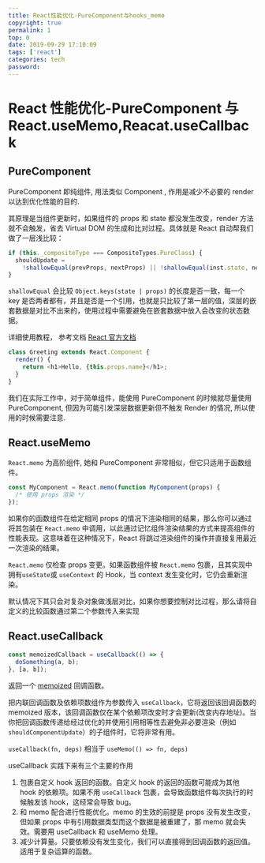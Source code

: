 ```yaml
---
title: React性能优化-PureComponent与hooks_memo
copyright: true
permalink: 1
top: 0
date: 2019-09-29 17:10:09
tags: ['react']
categories: tech
password:
---
```


# React 性能优化-PureComponent 与 React.useMemo,Reacat.useCallback

## PureComponent

PureComponent 即纯组件, 用法类似 Component , 作用是减少不必要的 render 以达到优化性能的目的.

其原理是当组件更新时，如果组件的 props 和 state 都没发生改变，render 方法就不会触发，省去 Virtual DOM 的生成和比对过程。具体就是 React 自动帮我们做了一层浅比较：

<!--more-->

```js
if (this._compositeType === CompositeTypes.PureClass) {
  shouldUpdate =
    !shallowEqual(prevProps, nextProps) || !shallowEqual(inst.state, nextState);
}
```

`shallowEqual` 会比较 `Object.keys(state | props)` 的长度是否一致，每一个 key 是否两者都有，并且是否是一个引用，也就是只比较了第一层的值，深层的嵌套数据是对比不出来的，使用过程中需要避免在嵌套数据中放入会改变的状态数据。

详细使用教程， 参考文档 [React 官方文档](https://zh-hans.reactjs.org/docs/react-api.html#reactpurecomponent)

```js
class Greeting extends React.Component {
  render() {
    return <h1>Hello, {this.props.name}</h1>;
  }
}
```

我们在实际工作中，对于简单组件，能使用 PureComponent 的时候就尽量使用 PureComponent, 但因为可能引发深层数据更新但不触发 Render 的情况, 所以使用的时候需要注意.

## React.useMemo

`React.memo` 为高阶组件, 她和 PureComponent 非常相似，但它只适用于函数组件。

```js
const MyComponent = React.memo(function MyComponent(props) {
  /* 使用 props 渲染 */
});
```

如果你的函数组件在给定相同 props 的情况下渲染相同的结果，那么你可以通过将其包装在 `React.memo` 中调用，以此通过记忆组件渲染结果的方式来提高组件的性能表现。这意味着在这种情况下，React 将跳过渲染组件的操作并直接复用最近一次渲染的结果。

`React.memo` 仅检查 props 变更。如果函数组件被 `React.memo` 包裹，且其实现中拥有`useState`或 `useContext` 的 Hook，当 context 发生变化时，它仍会重新渲染。

默认情况下其只会对复杂对象做浅层对比，如果你想要控制对比过程，那么请将自定义的比较函数通过第二个参数传入来实现

## React.useCallback

```js
const memoizedCallback = useCallback(() => {
  doSomething(a, b);
}, [a, b]);
```

返回一个 [memoized](https://en.wikipedia.org/wiki/Memoization) 回调函数。

把内联回调函数及依赖项数组作为参数传入 `useCallback`，它将返回该回调函数的 memoized 版本，该回调函数仅在某个依赖项改变时才会更新(改变内存地址)。当你把回调函数传递给经过优化的并使用引用相等性去避免非必要渲染（例如 `shouldComponentUpdate`）的子组件时，它将非常有用。

`useCallback(fn, deps)` 相当于 `useMemo(() => fn, deps)`

useCallback 实践下来有三个主要的作用

1. 包裹自定义 hook 返回的函数。自定义 hook 的返回的函数可能成为其他 hook 的依赖项。如果不用 `useCallback` 包裹，会导致函数组件每次执行的时候触发该 hook，这经常会导致 bug。
2. 和 memo 配合进行性能优化。memo 的生效的前提是 props 没有发生改变，但如果 props 中有引用数据类型而这个数据是被重建了，那 memo 就会失效。需要用 useCallback 和 useMemo 处理。
3. 减少计算量。只要依赖没有发生变化，我们可以直接得到回调函数的返回值。适用于复杂运算的函数。

